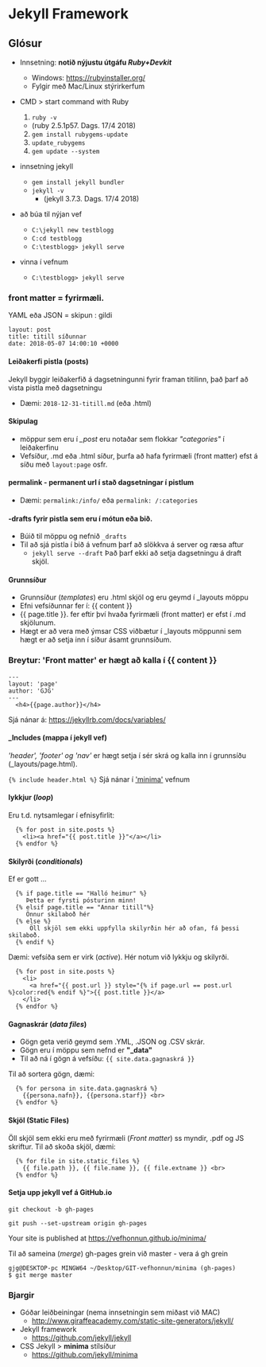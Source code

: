 # Jekyll Framework

## Glósur
* Innsetning: **notið nýjustu útgáfu _Ruby+Devkit_**
  * Windows: https://rubyinstaller.org/
  * Fylgir með Mac/Linux stýrirkerfum 

* CMD > start command with Ruby
  1. ``` ruby -v ``` 
  	* (ruby 2.5.1p57. Dags. 17/4 2018)
  2. ``` gem install rubygems-update ``` 
  3. ``` update_rubygems ``` 
  4. ``` gem update --system ``` 

* innsetning jekyll 
  * ``` gem install jekyll bundler ```
  * ``` jekyll -v ```  
  	* (jekyll 3.7.3. Dags. 17/4 2018)

* að búa til nýjan vef
  * ``` C:\jekyll new testblogg ``` 
  * ``` C:cd testblogg ``` 
  * ``` C:\testblogg> jekyll serve ``` 

* vinna í vefnum 
  * ``` C:\testblogg> jekyll serve ``` 

### front matter = fyrirmæli. 
YAML eða JSON = skipun : gildi

```
layout: post
title: titill síðunnar
date: 2018-05-07 14:00:10 +0000
```

#### Leiðakerfi pistla (posts)
Jekyll byggir leiðakerfið á dagsetningunni fyrir framan titilinn, það þarf að vista pistla með dagsetningu
* Dæmi: ```2018-12-31-titill.md``` (eða .html)

#### Skipulag
* möppur sem eru í *_post* eru notaðar sem flokkar _"categories"_ í leiðakerfinu
* Vefsíður, .md eða .html síður, þurfa að hafa fyrirmæli (front matter) efst á síðu með ```layout:page``` osfr.

#### permalink - permanent url  í stað dagsetningar í pistlum
* Dæmi: ```permalink:/info/``` eða ```permalink: /:categories```

#### -drafts fyrir pistla sem eru í mótun eða bið.
* Búið til möppu og nefnið ```_drafts```
* Til að sjá pistla í bið á vefnum þarf að slökkva á server og ræsa aftur 
  * ```jekyll serve --draft``` Það þarf ekki að setja dagsetningu á draft skjöl.

#### Grunnsíður
* Grunnsíður (_templates_) eru .html skjöl og eru geymd í _layouts möppu
* Efni vefsíðunnar fer í: {{ content }} 
* {{ page.title }}. fer eftir því hvaða fyrirmæli (front matter) er efst í .md skjölunum. 
* Hægt er að vera með ýmsar CSS viðbætur í _layouts möppunni sem hægt er að setja inn í síður ásamt grunnsíðum.

### Breytur: 'Front matter' er hægt að kalla í {{ content }}  
```
---
layout: 'page'
author: 'GJG'
---
  <h4>{{page.author}}</h4>
```
Sjá nánar á: https://jekyllrb.com/docs/variables/

#### _Includes (mappa í jekyll vef)

_'header', 'footer' og 'nav'_ er hægt setja í sér skrá og kalla inn í grunnsíðu (_layouts/page.html).

```{% include header.html %}``` Sjá nánar í ['minima'](https://github.com/vefhonnun/minima) vefnum

#### lykkjur (_loop_) 
Eru t.d. nytsamlegar í efnisyfirlit:
```
  {% for post in site.posts %}
    <li><a href="{{ post.title }}"</a></li>
  {% endfor %}

```

#### Skilyrði (_conditionals_)

Ef er gott ...
```
  {% if page.title == "Halló heimur" %}
     Þetta er fyrsti pósturinn minn!
  {% elsif page.title == "Annar titill"%}
     Önnur skilaboð hér
  {% else %}
      Öll skjöl sem ekki uppfylla skilyrðin hér að ofan, fá þessi skilaboð.
  {% endif %}

```
Dæmi: vefsíða sem er virk (_active_). Hér notum við lykkju og skilyrði.
```
  {% for post in site.posts %}
    <li>
      <a href="{{ post.url }} style="{% if page.url == post.url %}color:red{% endif %}">{{ post.title }}</a>
    </li>
  {% endfor %}

```
#### Gagnaskrár (_data files_)
* Gögn geta verið geymd sem .YML, .JSON og .CSV skrár.
* Gögn eru í möppu sem nefnd er **"_data"**
* Til að ná í gögn á vefsíðu: ```{{ site.data.gagnaskrá }}```

Til að sortera gögn, dæmi:
```
  {% for persona in site.data.gagnaskrá %}
    {{persona.nafn}}, {{persona.starf}} <br>  
  {% endfor %}
```

#### Skjöl (Static Files)
Öll skjöl sem ekki eru með fyrirmæli (_Front matter_) ss myndir, .pdf og JS skriftur. 
Til að skoða skjöl, dæmi:
```
  {% for file in site.static_files %}
    {{ file.path }}, {{ file.name }}, {{ file.extname }} <br>  
  {% endfor %}
```
#### Setja upp jekyll vef á GitHub.io
```
git checkout -b gh-pages 

git push --set-upstream origin gh-pages

```
 Your site is published at https://vefhonnun.github.io/minima/

Til að sameina (_merge_) gh-pages grein við master - vera á gh grein
``` 
gjg@DESKTOP-pc MINGW64 ~/Desktop/GIT-vefhonnun/minima (gh-pages)
$ git merge master
```
### Bjargir
* Góðar leiðbeiningar (nema innsetningin sem miðast við MAC) 
  * http://www.giraffeacademy.com/static-site-generators/jekyll/
* Jekyll framework
  * https://github.com/jekyll/jekyll
* CSS Jekyll > **minima** stílsíður 
  * https://github.com/jekyll/minima 




    





